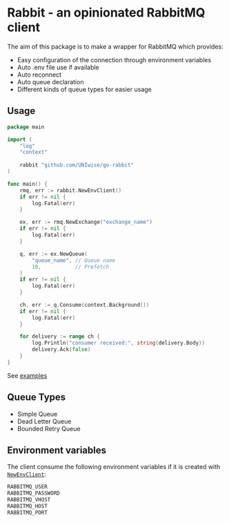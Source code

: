 # Rabbit - an opinionated RabbitMQ client

The aim of this package is to make a wrapper for RabbitMQ which provides:

- Easy configuration of the connection through environment variables
- Auto .env file use if available
- Auto reconnect
- Auto queue declaration
- Different kinds of queue types for easier usage

## Usage

```go
package main

import (
    "log"
    "context"
    
    rabbit "github.com/UNIwise/go-rabbit"
)

func main() {
    rmq, err := rabbit.NewEnvClient()
    if err != nil {
        log.Fatal(err)
    }

    ex, err := rmq.NewExchange("exchange_name")
    if err != nil {
        log.Fatal(err)
    }

    q, err := ex.NewQueue(
        "queue_name", // Queue name
        10,           // Prefetch
    )
    if err != nil {
        log.Fatal(err)
    }

    ch, err := q.Consume(context.Background())
    if err != nil {
        log.Fatal(err)
    }

    for delivery := range ch {
        log.Println("consumer received:", string(delivery.Body))
        delivery.Ack(false)
    }
}
```

See [examples](examples/)

## Queue Types

- Simple Queue
- Dead Letter Queue
- Bounded Retry Queue

## Environment variables

The client consume the following environment variables if it is created with [`NewEnvClient`](main.go):

```sh
RABBITMQ_USER
RABBITMQ_PASSWORD
RABBITMQ_VHOST
RABBITMQ_HOST
RABBITMQ_PORT
```

